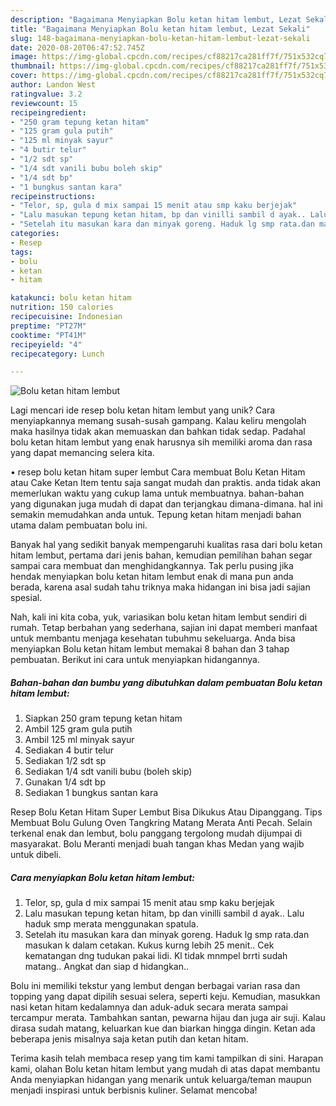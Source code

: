 ```yaml
---
description: "Bagaimana Menyiapkan Bolu ketan hitam lembut, Lezat Sekali"
title: "Bagaimana Menyiapkan Bolu ketan hitam lembut, Lezat Sekali"
slug: 148-bagaimana-menyiapkan-bolu-ketan-hitam-lembut-lezat-sekali
date: 2020-08-20T06:47:52.745Z
image: https://img-global.cpcdn.com/recipes/cf88217ca281ff7f/751x532cq70/bolu-ketan-hitam-lembut-foto-resep-utama.jpg
thumbnail: https://img-global.cpcdn.com/recipes/cf88217ca281ff7f/751x532cq70/bolu-ketan-hitam-lembut-foto-resep-utama.jpg
cover: https://img-global.cpcdn.com/recipes/cf88217ca281ff7f/751x532cq70/bolu-ketan-hitam-lembut-foto-resep-utama.jpg
author: Landon West
ratingvalue: 3.2
reviewcount: 15
recipeingredient:
- "250 gram tepung ketan hitam"
- "125 gram gula putih"
- "125 ml minyak sayur"
- "4 butir telur"
- "1/2 sdt sp"
- "1/4 sdt vanili bubu boleh skip"
- "1/4 sdt bp"
- "1 bungkus santan kara"
recipeinstructions:
- "Telor, sp, gula d mix sampai 15 menit atau smp kaku berjejak"
- "Lalu masukan tepung ketan hitam, bp dan vinilli sambil d ayak.. Lalu haduk smp merata menggunakan spatula."
- "Setelah itu masukan kara dan minyak goreng. Haduk lg smp rata.dan masukan k dalam cetakan. Kukus kurng lebih 25 menit.. Cek kematangan dng tudukan pakai lidi. Kl tidak mnmpel brrti sudah matang.. Angkat dan siap d hidangkan.."
categories:
- Resep
tags:
- bolu
- ketan
- hitam

katakunci: bolu ketan hitam 
nutrition: 150 calories
recipecuisine: Indonesian
preptime: "PT27M"
cooktime: "PT41M"
recipeyield: "4"
recipecategory: Lunch

---
```



![Bolu ketan hitam lembut](https://img-global.cpcdn.com/recipes/cf88217ca281ff7f/751x532cq70/bolu-ketan-hitam-lembut-foto-resep-utama.jpg)

Lagi mencari ide resep bolu ketan hitam lembut yang unik? Cara menyiapkannya memang susah-susah gampang. Kalau keliru mengolah maka hasilnya tidak akan memuaskan dan bahkan tidak sedap. Padahal bolu ketan hitam lembut yang enak harusnya sih memiliki aroma dan rasa yang dapat memancing selera kita.

• resep bolu ketan hitam super lembut Cara membuat Bolu Ketan Hitam atau Cake Ketan Item tentu saja sangat mudah dan praktis. anda tidak akan memerlukan waktu yang cukup lama untuk membuatnya. bahan-bahan yang digunakan juga mudah di dapat dan terjangkau dimana-dimana. hal ini semakin memudahkan anda untuk. Tepung ketan hitam menjadi bahan utama dalam pembuatan bolu ini.

Banyak hal yang sedikit banyak mempengaruhi kualitas rasa dari bolu ketan hitam lembut, pertama dari jenis bahan, kemudian pemilihan bahan segar sampai cara membuat dan menghidangkannya. Tak perlu pusing jika hendak menyiapkan bolu ketan hitam lembut enak di mana pun anda berada, karena asal sudah tahu triknya maka hidangan ini bisa jadi sajian spesial.


Nah, kali ini kita coba, yuk, variasikan bolu ketan hitam lembut sendiri di rumah. Tetap berbahan yang sederhana, sajian ini dapat memberi manfaat untuk membantu menjaga kesehatan tubuhmu sekeluarga. Anda bisa menyiapkan Bolu ketan hitam lembut memakai 8 bahan dan 3 tahap pembuatan. Berikut ini cara untuk menyiapkan hidangannya.

<!--inarticleads1-->

##### Bahan-bahan dan bumbu yang dibutuhkan dalam pembuatan Bolu ketan hitam lembut:

1. Siapkan 250 gram tepung ketan hitam
1. Ambil 125 gram gula putih
1. Ambil 125 ml minyak sayur
1. Sediakan 4 butir telur
1. Sediakan 1/2 sdt sp
1. Sediakan 1/4 sdt vanili bubu (boleh skip)
1. Gunakan 1/4 sdt bp
1. Sediakan 1 bungkus santan kara


Resep Bolu Ketan Hitam Super Lembut Bisa Dikukus Atau Dipanggang. Tips Membuat Bolu Gulung Oven Tangkring Matang Merata Anti Pecah. Selain terkenal enak dan lembut, bolu panggang tergolong mudah dijumpai di masyarakat. Bolu Meranti menjadi buah tangan khas Medan yang wajib untuk dibeli. 

<!--inarticleads2-->

##### Cara menyiapkan Bolu ketan hitam lembut:

1. Telor, sp, gula d mix sampai 15 menit atau smp kaku berjejak
1. Lalu masukan tepung ketan hitam, bp dan vinilli sambil d ayak.. Lalu haduk smp merata menggunakan spatula.
1. Setelah itu masukan kara dan minyak goreng. Haduk lg smp rata.dan masukan k dalam cetakan. Kukus kurng lebih 25 menit.. Cek kematangan dng tudukan pakai lidi. Kl tidak mnmpel brrti sudah matang.. Angkat dan siap d hidangkan..


Bolu ini memiliki tekstur yang lembut dengan berbagai varian rasa dan topping yang dapat dipilih sesuai selera, seperti keju. Kemudian, masukkan nasi ketan hitam kedalamnya dan aduk-aduk secara merata sampai tercampur merata. Tambahkan santan, pewarna hijau dan juga air suji. Kalau dirasa sudah matang, keluarkan kue dan biarkan hingga dingin. Ketan ada beberapa jenis misalnya saja ketan putih dan ketan hitam. 

Terima kasih telah membaca resep yang tim kami tampilkan di sini. Harapan kami, olahan Bolu ketan hitam lembut yang mudah di atas dapat membantu Anda menyiapkan hidangan yang menarik untuk keluarga/teman maupun menjadi inspirasi untuk berbisnis kuliner. Selamat mencoba!
